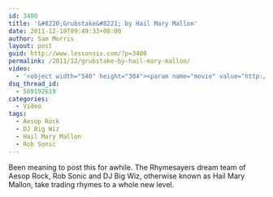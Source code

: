 ```yaml
---
id: 3400
title: '&#8220;Grubstake&#8221; by Hail Mary Mallon'
date: 2011-12-19T09:49:33+00:00
author: Sam Morris
layout: post
guid: http://www.lessonsix.com/?p=3400
permalink: /2011/12/grubstake-by-hail-mary-mallon/
video:
  - '<object width="540" height="304"><param name="movie" value="http://www.youtube.com/v/Ch2Xvp1YPyU?version=3&amp;hl=en_GB"></param><param name="allowFullScreen" value="true"></param><param name="allowscriptaccess" value="always"></param><embed src="http://www.youtube.com/v/Ch2Xvp1YPyU?version=3&amp;hl=en_GB" type="application/x-shockwave-flash" width="540" height="304" allowscriptaccess="always" allowfullscreen="true"></embed></object>'
dsq_thread_id:
  - 509192619
categories:
  - Video
tags:
  - Aesop Rock
  - DJ Big Wiz
  - Hail Mary Mallon
  - Rob Sonic
---
```

Been meaning to post this for awhile. The Rhymesayers dream team of Aesop Rock, Rob Sonic and DJ Big Wiz, otherwise known as Hail Mary Mallon, take trading rhymes to a whole new level.